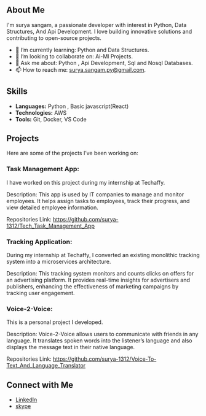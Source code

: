 ## About Me
I'm surya sangam, a passionate developer with interest in Python, Data Structures, And Api Development. I love building innovative solutions and contributing to open-source projects.

- 🌱 I’m currently learning: Python and Data Structures.
- 👯 I’m looking to collaborate on: Ai-Ml Projects.
- 💬 Ask me about: Python , Api Development, Sql and Nosql Databases.
- 📫 How to reach me: surya.sangam.py@gmail.com.

## Skills
- **Languages:** Python , Basic javascript(React)
- **Technologies:** AWS   
- **Tools:** Git, Docker, VS Code 

## Projects
Here are some of the projects I’ve been working on:

### Task Management App:
I have worked on this project during my internship at Techaffy.

Description: This app is used by IT companies to manage and monitor employees. It helps assign tasks to employees, track their progress, and view detailed employee information.

Repositories Link: https://github.com/surya-1312/Tech_Task_Management_App

### Tracking Application:
During my internship at Techaffy, I converted an existing monolithic tracking system into a microservices architecture.

Description: This tracking system monitors and counts clicks on offers for an advertising platform. It provides real-time insights for advertisers and publishers, enhancing the effectiveness of marketing campaigns by tracking user engagement.

### Voice-2-Voice:
This is a personal project I developed.

Description: Voice-2-Voice allows users to communicate with friends in any language. It translates spoken words into the listener’s language and also displays the message text in their native language.

Repositories Link: https://github.com/surya-1312/Voice-To-Text_And_Language_Translator

## Connect with Me
- [LinkedIn](https://www.linkedin.com/in/surya0202/)
- [skype](https://join.skype.com/invite/q8eDh4drMYjw)
